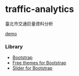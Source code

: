 # traffic-analytics
臺北市交通巨量資料分析

[demo](http://javaok1987.github.io/traffic-analytics/)

### Library
- [Bootstrap](http://getbootstrap.com/)
- [Free themes for Bootstrap](https://bootswatch.com/)
- [Slider for Bootstrap](http://seiyria.com/bootstrap-slider/)

